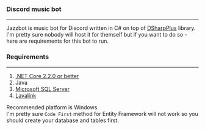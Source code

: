 ### Discord music bot
_______
Jazzbot is music bot for Discord written in C# on top of [DSharpPlus](https://github.com/DSharpPlus/DSharpPlus/) library.  
I'm pretty sure nobody will host it for themself but if you want to do so - here are requirements for this bot to run.  
### Requirements
_______
1. [.NET Core 2.2.0 or better](https://dotnet.microsoft.com/download/dotnet-core/2.2)
2. Java
3. [Microsoft SQL Server](https://www.microsoft.com/en-gb/sql-server/sql-server-downloads) 
4. [Lavalink](https://github.com/Frederikam/Lavalink)  

Recommended platform is Windows.  
I'm pretty sure `Code First` method for Entity Framework will not work so you should create your database and tables first.  
